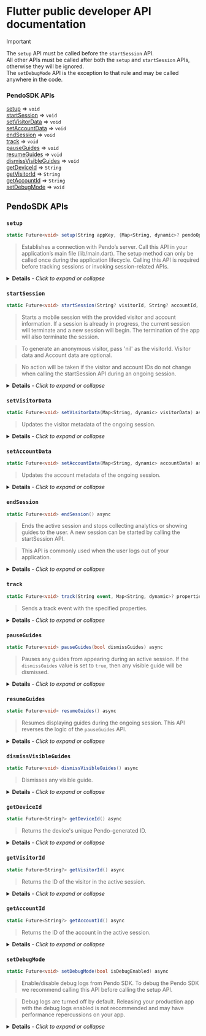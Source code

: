 # Flutter public developer API documentation

> [!IMPORTANT]
>The `setup` API must be called before the `startSession` API. <br> 
> All other APIs must be called after both the `setup` and `startSession` APIs, otherwise they will be ignored. <br>
>The `setDebugMode` API is the exception to that rule and may be called anywhere in the code.

### PendoSDK APIs
[setup](#setup) ⇒ `void` <br>
[startSession](#startsession) ⇒ `void` <br>
[setVisitorData](#setvisitordata) ⇒ `void` <br>
[setAccountData](#setaccountdata) ⇒ `void` <br>
[endSession](#endsession) ⇒ `void` <br>
[track](#track) ⇒ `void` <br>
[pauseGuides](#pauseguides) ⇒ `void`<br>
[resumeGuides](#resumeguides) ⇒ `void` <br>
[dismissVisibleGuides](#dismissvisibleguides) ⇒ `void` <br>
[getDeviceId](#getdeviceid) ⇒ `String` <br>
[getVisitorId](#getvisitorid) ⇒ `String` <br>
[getAccountId](#getaccountid) ⇒ `String` <br>
[setDebugMode](#setdebugmode) ⇒ `void`<br>

## PendoSDK APIs

### `setup`

```c# 
static Future<void> setup(String appKey, {Map<String, dynamic>? pendoOptions}) async
```

>Establishes a connection with Pendo’s server. Call this API in your application’s main file (lib/main.dart). The setup method can only be called once during the application lifecycle. Calling this API is required before tracking sessions or invoking session-related APIs. 

<details>    <summary> <b>Details</b><i> - Click to expand or collapse</i></summary>

<br>

<b>Class</b>: PendoSDK
<br><b>Kind</b>: static method
<br>
<b>Returns</b>: void
<br>

| Param  | Type | Description |
| :---: | :---: | :--- |
| appKey | String | The App Key is listed in your Pendo Subscription Settings in App Details |
| pendoOptions | Map<String, dynamic>? | PendoOptions should be `null` unless instructed otherwise by Pendo Support |


<b>Example</b>:
    
```c#
await PendoSDK.setup('your.app.key', null);  
```
</details>


### `startSession`

```c# 
static Future<void> startSession(String? visitorId, String? accountId, Map<String, dynamic>? visitorData, Map<String, dynamic>? accountData) async
```

>Starts a mobile session with the provided visitor and account information. If a session is already in progress, the current session will terminate and a new session will begin. The termination of the app will also terminate the session.

>To generate an anonymous visitor, pass 'nil' as the visitorId. Visitor data and Account data are optional.

> No action will be taken if the visitor and account IDs do not change when calling the startSession API during an ongoing session. 
 
<details>    <summary> <b>Details</b><i> - Click to expand or collapse</i></summary>

<br>


<b>Class</b>: PendoSDK
<br><b>Kind</b>: static method
<br>
<b>Returns</b>: void
<br>

| Param  | Type | Description |
| :---: | :---: | :--- |
| visitorId | String? | The session visitor ID. For an anonymous visitor set to `null` |
| accountId | String? | The session account ID |
| visitorData | Dictionary<string, object>? | Additional visitor metadata |
| accountData | Dictionary<string, object>? | Additional account metadata |


<b>Example</b>:
    
```c#
Map<String, dynamic> visitorData = {'age': 21, 'country': 'USA'};
Map<String, dynamic> accountData = {'Tier': 1, 'Size': 'Enterprise'};

await PendoSDK.startSession('John Doe', 'ACME', visitorData, accountData)
```

</details>

### `setVisitorData`

```c# 
static Future<void> setVisitorData(Map<String, dynamic> visitorData) async
```

>Updates the visitor metadata of the ongoing session.
  
<details>    <summary> <b>Details</b><i> - Click to expand or collapse</i></summary>

<br>


<b>Class</b>: PendoSDK
<br><b>Kind</b>: static method
<br>
<b>Returns</b>: void
<br>

| Param  | Type | Description |
| :---: | :---: | :--- |
| visitorData | Map<String, dynamic> | The visitor metadata to be updated |


<b>Example</b>:
    
```c#
Map<String, dynamic> visitorData = {'age': 25, 'country': 'UK', 'birthday': '01-01-1990'};

await PendoSDK.setVisitorData(visitorData)
```

</details>

### `setAccountData`

```c# 
static Future<void> setAccountData(Map<String, dynamic> accountData) async
```

>Updates the account metadata of the ongoing session.
  
<details>    <summary> <b>Details</b><i> - Click to expand or collapse</i></summary>

<br>


<b>Class</b>: PendoSDK
<br><b>Kind</b>: static method
<br>
<b>Returns</b>: void
<br>

| Param  | Type | Description |
| :---: | :---: | :--- |
| accountData | Map<String, dynamic> | The account metadata to be updated |


<b>Example</b>:
    
```c#
Map<String, dynamic> accountData = {'Tier': 2, 'size': 'Mid-Market', 'signing-date': '01-01-2020'};

await PendoSDK.setAccountData(accountData)

```

</details>

### `endSession`

```c# 
static Future<void> endSession() async
```

>Ends the active session and stops collecting analytics or showing guides to the user. A new session can be started by calling the startSession API.

>This API is commonly used when the user logs out of your application.


  
<details>    <summary> <b>Details</b><i> - Click to expand or collapse</i></summary>

<br>


<b>Class</b>: PendoSDK
<br><b>Kind</b>: static method
<br>
<b>Returns</b>: void
<br>

<b>Example</b>:
    
```c#
await PendoSDK.endSession(); 
```

</details>

### `track`

```c#
static Future<void> track(String event, Map<String, dynamic>? properties) async
```

>Sends a track event with the specified properties.

<details>
    <summary> <b>Details</b><i> - Click to expand or collapse</i></summary><br>

<b>Class</b>: PendoSDK<br>
<b>Kind</b>: static method<br>
<b>Returns</b>: void<br>
<br>

| Param  | Type | Description |
| :---: | :---: | :--- |
| event | String | The track event name |
| properties | Map<String, dynamic>? | Additional metadata to be sent as part of the track event |

<b>Example:</b>

```c#
await PendoSDK.track('App Opened', {'Theme': 'Dark Mode'});
```
</details>

### `pauseGuides`

```c# 
static Future<void> pauseGuides(bool dismissGuides) async
```

>Pauses any guides from appearing during an active session. If the `dismissGuides` value is set to `true`, then any visible guide will be dismissed.

<details>
<summary> <b>Details</b><i> - Click to expand or collapse</i></summary><br>
<b>Class:</b> PendoSDK<br>
<b>Kind:</b> static method<br>
<b>Returns:</b> void<br>
<br>

| Param  | Type | Description |
| :---: | :---: | :--- |
| dismissGuides | bool | Determines wether the displayed guide, if one is visible, will be dismissed when pausing the display of further guides |

<b>Example:</b>

```c#
await PendoSDK.pauseGuides(false);
```
</details>


### `resumeGuides`

```c# 
static Future<void> resumeGuides() async
```

>Resumes displaying guides during the ongoing session. This API reverses the logic of the `pauseGuides` API.

<details>
<summary> <b>Details</b><i> - Click to expand or collapse</i></summary>
<br>
<b>Class:</b> PendoSDK<br>
<b>Kind:</b> static method<br>
<b>Returns:</b> void<br>
<br>
<b>Example:</b>

```c#
await PendoSDK.resumeGuides();
```
</details>

### `dismissVisibleGuides`

```c# 
static Future<void> dismissVisibleGuides() async
```

>Dismisses any visible guide.

<details>
<summary> <b>Details</b><i> - Click to expand or collapse</i></summary><br>
<b>Class:</b> PendoSDK<br>
<b>Kind:</b> static method<br>
<b>Returns:</b> void<br>
<br>
<b>Example:</b>

```c#
await PendoSDK.dismissVisibleGuides();
```
</details>

### `getDeviceId`

```c# 
static Future<String?> getDeviceId() async
```

>Returns the device's unique Pendo-generated ID. 

<details>
    <summary> <b>Details</b><i> - Click to expand or collapse</i></summary>
<br>
<b>Class:</b> PendoSDK<br>
<b>Kind:</b> static method<br>
<b>Returns:</b> String<br>
<br>
<b>Example:</b>

```c#
await PendoSDK.getDeviceId();
```
</details>

### `getVisitorId`

```c# 
static Future<String?> getVisitorId() async
```

>Returns the ID of the visitor in the active session.

<details>
    <summary> <b>Details</b><i> - Click to expand or collapse</i></summary>
<br>
<b>Class:</b> PendoSDK<br>
<b>Kind:</b> static method<br>
<b>Returns:</b> String<br>
<br>
<b>Example:</b>

```c#
await PendoSDk.getVisitorId();
```
</details>

### `getAccountId`

```c# 
static Future<String?> getAccountId() async
```

>Returns the ID of the account in the active session.

<details>
    <summary> <b>Details</b><i> - Click to expand or collapse</i></summary><br>
<b>Class:</b> PendoSDK<br>
<b>Kind:</b> static method<br>
<b>Returns:</b> String<br>
<br>
<b>Example:</b>

```c#
await PendoSDK.getAccountId();
```
</details>

### `setDebugMode`

```c# 
static Future<void> setDebugMode(bool isDebugEnabled) async
```

>Enable/disable debug logs from Pendo SDK. To debug the Pendo SDK we recommend calling this API before calling the setup API.

>Debug logs are turned off by default. Releasing your production app with the debug logs enabled is not recommended and may have performance repercussions on your app.

<details>    <summary> <b>Details</b><i> - Click to expand or collapse</i></summary>

<br>

<b>Class</b>: PendoSDK
<br><b>Kind</b>: static method
<br>
<b>Returns</b>: void
<br>

| Param  | Type | Description |
| :---: | :---: | :--- |
| isDebugEnabled | bool | Set to `true` to enable debug logs, `false` to disable |


<b>Example</b>:

```c#
await PendoSDK.setDebugMode(true);
await PendoSDK.setup("your.app.key", null);
```
</details>
